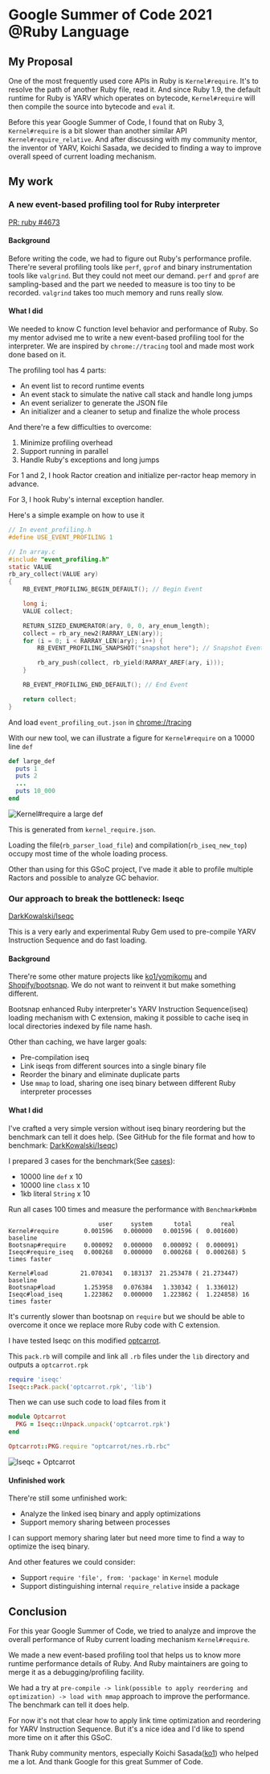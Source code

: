 # Google Summer of Code 2021 @Ruby Language

## My Proposal

One of the most frequently used core APIs in Ruby is `Kernel#require`. It's to resolve the path of another Ruby file, read it. And since Ruby 1.9, the default runtime for Ruby is YARV which operates on bytecode, `Kernel#require` will then compile the source into bytecode and `eval` it.

Before this year Google Summer of Code, I found that on Ruby 3, `Kernel#require` is a bit slower than another similar API `Kernel#require_relative`. And after discussing with my community mentor, the inventor of YARV, Koichi Sasada, we decided to finding a way to improve overall speed of current loading mechanism.

## My work

### A new event-based profiling tool for Ruby interpreter

[PR: ruby #4673](https://github.com/ruby/ruby/pull/4673)

#### Background

Before writing the code, we had to figure out Ruby's performance profile. There're several profiling tools like `perf`, `gprof` and binary instrumentation tools like `valgrind`. But they could not meet our demand. `perf` and `gprof` are sampling-based and the part we needed to measure is too tiny to be recorded. `valgrind` takes too much memory and runs really slow.

#### What I did

We needed to know C function level behavior and performance of Ruby. So my mentor advised me to write a new event-based profiling tool for the interpreter. We are inspired by `chrome://tracing` tool and made most work done based on it.

The profiling tool has 4 parts:
- An event list to record runtime events
- An event stack to simulate the native call stack and handle long jumps
- An event serializer to generate the JSON file
- An initializer and a cleaner to setup and finalize the whole process

And there're a few difficulties to overcome:
1. Minimize profiling overhead
2. Support running in parallel
3. Handle Ruby's exceptions and long jumps

For 1 and 2, I hook Ractor creation and initialize per-ractor heap memory in advance.

For 3, I hook Ruby's internal exception handler.

Here's a simple example on how to use it

```c
// In event_profiling.h
#define USE_EVENT_PROFILING 1

// In array.c
#include "event_profiling.h"
static VALUE
rb_ary_collect(VALUE ary)
{
    RB_EVENT_PROFILING_BEGIN_DEFAULT(); // Begin Event

    long i;
    VALUE collect;

    RETURN_SIZED_ENUMERATOR(ary, 0, 0, ary_enum_length);
    collect = rb_ary_new2(RARRAY_LEN(ary));
    for (i = 0; i < RARRAY_LEN(ary); i++) {
        RB_EVENT_PROFILING_SNAPSHOT("snapshot here"); // Snapshot Event

        rb_ary_push(collect, rb_yield(RARRAY_AREF(ary, i)));
    }

    RB_EVENT_PROFILING_END_DEFAULT(); // End Event

    return collect;
}
```

And load `event_profiling_out.json` in [chrome://tracing](chrome://tracing)

With our new tool, we can illustrate a figure for `Kernel#require` on a 10000 line `def`

```ruby
def large_def
  puts 1
  puts 2
  ...
  puts 10_000
end
```

![Kernel#require a large def](img/kernel_require.png)

This is generated from `kernel_require.json`.

Loading the file(`rb_parser_load_file`) and compilation(`rb_iseq_new_top`) occupy most time of the whole loading process.

Other than using for this GSoC project, I've made it able to profile multiple Ractors and possible to analyze GC behavior.

### Our approach to break the bottleneck: Iseqc

[DarkKowalski/Iseqc](https://github.com/darkkowalski/iseqc)

This is a very early and experimental Ruby Gem used to pre-compile YARV Instruction Sequence and do fast loading.

#### Background

There're some other mature projects like [ko1/yomikomu](https://github.com/ko1/yomikomu) and [Shopify/bootsnap](https://github.com/Shopify/bootsnap). We do not want to reinvent it but make something different.

Bootsnap enhanced Ruby interpreter's YARV Instruction Sequence(iseq) loading mechanism with C extension, making it possible to cache
iseq in local directories indexed by file name hash.

Other than caching, we have larger goals:
- Pre-compilation iseq
- Link iseqs from different sources into a single binary file
- Reorder the binary and eliminate duplicate parts
- Use `mmap` to load, sharing one iseq binary between different Ruby interpreter processes

#### What I did

I've crafted a very simple version without iseq binary reordering but the benchmark can tell it does help. (See GitHub for the file format and how to benchmark: [DarkKowalski/Iseqc](https://github.com/darkkowalski/iseqc))

I prepared 3 cases for the benchmark(See [cases](https://github.com/DarkKowalski/iseqc/blob/master/bench/gen_cases.rb)):

- 10000 line `def` x 10
- 10000 line `class` x 10
- 1kb literal `String` x 10

Run all cases 100 times and measure the performance with `Benchmark#bmbm`

```
                         user     system      total        real
Kernel#require       0.001596   0.000000   0.001596 (  0.001600) baseline
Bootsnap#require     0.000092   0.000000   0.000092 (  0.000091)
Iseqc#require_iseq   0.000268   0.000000   0.000268 (  0.000268) 5  times faster

Kernel#load         21.070341   0.183137  21.253478 ( 21.273447) baseline
Bootsnap#load        1.253958   0.076384   1.330342 (  1.336012)
Iseqc#load_iseq      1.223862   0.000000   1.223862 (  1.224858) 16 times faster
```

It's currently slower than bootsnap on `require` but we should be able to overcome it once we replace more Ruby code with C extension.

I have tested Iseqc on this modified [optcarrot](https://github.com/darkkowalski/optcarrot/tree/kowalski/iseqc).

This `pack.rb` will compile and link all `.rb` files under the `lib` directory and outputs a `optcarrot.rpk`

```ruby
require 'iseqc'
Iseqc::Pack.pack('optcarrot.rpk', 'lib')
```

Then we can use such code to load files from it
```ruby
module Optcarrot
  PKG = Iseqc::Unpack.unpack('optcarrot.rpk')
end

Optcarrot::PKG.require "optcarrot/nes.rb.rbc"
```

![Iseqc + Optcarrot](img/optcarrot.png)

#### Unfinished work

There're still some unfinished work:
- Analyze the linked iseq binary and apply optimizations
- Support memory sharing between processes

I can support memory sharing later but need more time to find a way to optimize the iseq binary.

And other features we could consider:
- Support `require 'file', from: 'package'` in `Kernel` module
- Support distinguishing internal `require_relative` inside a package

## Conclusion

For this year Google Summer of Code, we tried to analyze and improve the overall performance of Ruby current loading mechanism `Kernel#require`.

We made a new event-based profiling tool that helps us to know more runtime performance details of Ruby. And Ruby maintainers are going to merge it as a debugging/profiling facility.

We had a try at `pre-compile -> link(possible to apply reordering and optimization) -> load with mmap` approach to improve the performance. The benchmark can tell it does help.

For now it's not that clear how to apply link time optimization and reordering for YARV Instruction Sequence. But it's a nice idea and I'd like to spend more time on it after this GSoC.

Thank Ruby community mentors, especially Koichi Sasada([ko1](https://github.com/ko1)) who helped me a lot. And thank Google for this great Summer of Code.
